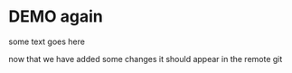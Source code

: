 #   DEMO again 

some text goes here


now that we have added some changes it should appear in the remote git